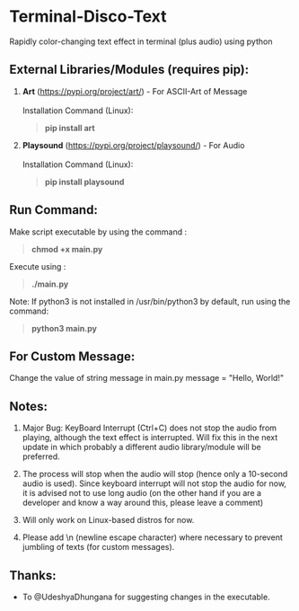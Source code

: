 # Terminal-Disco-Text
Rapidly color-changing text effect in terminal (plus audio) using python

## External Libraries/Modules (requires pip):

1) **Art** (https://pypi.org/project/art/) - For ASCII-Art of Message\
\
   Installation Command (Linux): 
      > **pip install art**

2) **Playsound** (https://pypi.org/project/playsound/) - For Audio\
\
   Installation Command (Linux):
      > **pip install playsound**
      
## Run Command:

  Make script executable by using the command : 
  > **chmod +x main.py**

  Execute using :
  > **./main.py**
  
  Note: If python3 is not installed in /usr/bin/python3 by default, run using the command:
  > **python3 main.py**
 
## For Custom Message:

  Change the value of string message in main.py
  message = "Hello, World!"
 
## Notes:

  1) Major Bug: KeyBoard Interrupt (Ctrl+C) does not stop the audio from playing, although the text effect is interrupted. 
                Will fix this in the next update in which probably a different audio library/module will be preferred.
  
  2) The process will stop when the audio will stop (hence only a 10-second audio is used). Since keyboard interrupt
     will not stop the audio for now, it is advised not to use long audio (on the other hand if you are a developer
     and know a way around this, please leave a comment)
     
  3) Will only work on Linux-based distros for now.

  4) Please add \n (newline escape character) where necessary to prevent jumbling of texts (for custom messages). 
 
 ## Thanks:
 
 * To @UdeshyaDhungana for suggesting changes in the executable.
